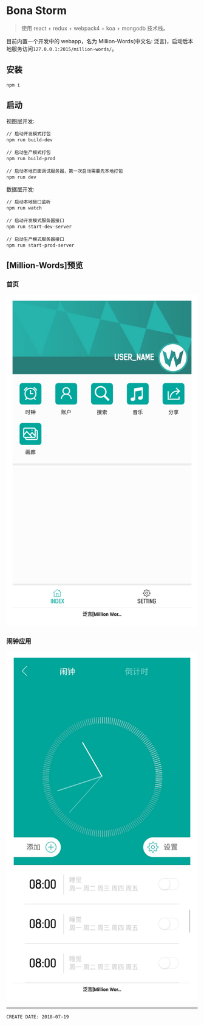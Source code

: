 
# Bona Storm #

> 使用 react + redux + webpack4 + koa + mongodb 技术栈。

目前内置一个开发中的 webapp，名为 Million-Words(中文名: 泛言)，启动后本地服务访问`127.0.0.1:2015/million-words/`。

## 安装 ##

```
npm i
```

## 启动 ##

视图层开发:  

```
// 启动开发模式打包
npm run build-dev

// 启动生产模式打包
npm run build-prod

// 启动本地页面调试服务器，第一次启动需要先本地打包
npm run dev
```

数据层开发:   

```
// 启动本地接口监听
npm run watch

// 启动开发模式服务器接口
npm run start-dev-server

// 启动生产模式服务器接口
npm run start-prod-server
```

## [Million-Words]预览 ##

### 首页 ###

![image](./asset/intro/2018-08-04-23-41-12.jpg)

### 闹钟应用 ###

![image](./asset/intro/2018-08-04-23-42-53.jpg)

---

```
CREATE DATE: 2018-07-19
```
